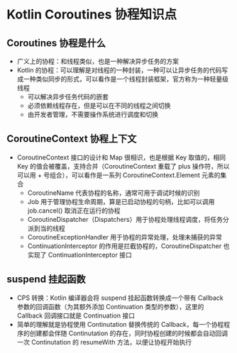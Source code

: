 # Kotlin Coroutines 协程知识点

## Coroutines 协程是什么
- 广义上的协程：和线程类似，也是一种解决异步任务的方案
- Kotlin 的协程：可以理解是对线程的一种封装，一种可以让异步任务的代码写成一种类似同步的形式，可以看作是一个线程封装框架，官方称为一种轻量级线程
    - 可以解决异步任务代码的嵌套
    - 必须依赖线程存在，但是可以在不同的线程之间切换
    - 由开发者管理，不需要操作系统进行调度和切换

## CoroutineContext 协程上下文
- CoroutineContext 接口的设计和 Map 很相识，也是根据 Key 取值的，相同 Key 的值会被覆盖，支持合并（CoroutineContext 重载了 plus 操作符，所以可以用 + 号组合），可以看作是一系列 CoroutineContext.Element 元素的集合
    - CoroutineName 代表协程的名称，通常可用于调试时候的识别
    - Job 用于管理协程生命周期，算是已启动协程的句柄，比如可以调用 job.cancel() 取消正在运行的协程
    - CoroutineDispatcher（Dispatchers）用于协程处理线程调度，将任务分派到当的线程
    - CoroutineExceptionHandler 用于协程的异常处理，处理未捕获的异常
    - ContinuationInterceptor 的作用是拦截协程的，CoroutineDispatcher 也实现了 ContinuationInterceptor 接口

## suspend 挂起函数
- CPS 转换：Kotlin 编译器会将 suspend 挂起函数转换成一个带有 Callback 参数的回调函数（为其额外添加 Continuation 类型的参数），这里的 Callback 回调接口就是 Continuation 接口
- 简单的理解就是协程使用 Continutation 替换传统的 Callback，每一个协程程序的创建都会伴随 Continutation 的存在，同时协程创建的时候都会自动回调一次 Continutation 的 resumeWith 方法，以便让协程开始执行

